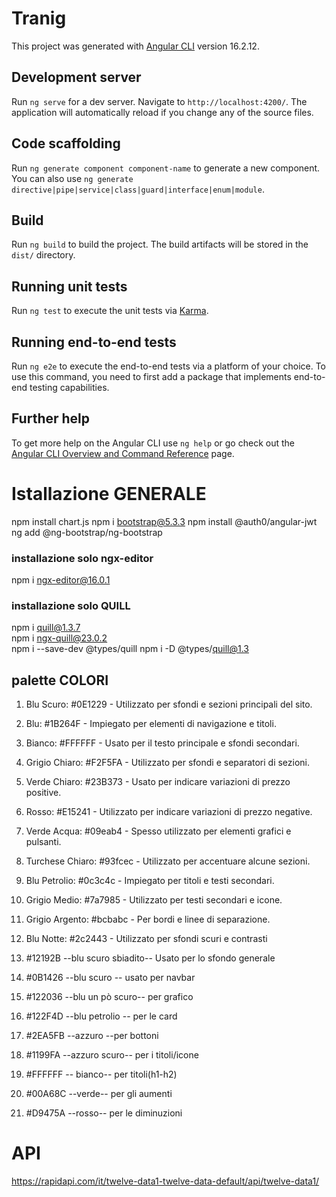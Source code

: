 # Tranig

This project was generated with [Angular CLI](https://github.com/angular/angular-cli) version 16.2.12.

## Development server

Run `ng serve` for a dev server. Navigate to `http://localhost:4200/`. The application will automatically reload if you change any of the source files.

## Code scaffolding

Run `ng generate component component-name` to generate a new component. You can also use `ng generate directive|pipe|service|class|guard|interface|enum|module`.

## Build

Run `ng build` to build the project. The build artifacts will be stored in the `dist/` directory.

## Running unit tests

Run `ng test` to execute the unit tests via [Karma](https://karma-runner.github.io).

## Running end-to-end tests

Run `ng e2e` to execute the end-to-end tests via a platform of your choice. To use this command, you need to first add a package that implements end-to-end testing capabilities.

## Further help

To get more help on the Angular CLI use `ng help` or go check out the [Angular CLI Overview and Command Reference](https://angular.io/cli) page.



# Istallazione GENERALE
npm install chart.js 
npm i bootstrap@5.3.3
npm install @auth0/angular-jwt
ng add @ng-bootstrap/ng-bootstrap

### installazione solo ngx-editor
npm i ngx-editor@16.0.1

 ### installazione solo QUILL
 npm i quill@1.3.7   
 npm i ngx-quill@23.0.2  
 npm i --save-dev @types/quill
npm i -D @types/quill@1.3

## palette COLORI
<!-- Aquamarine Tint (#09eab4)
Pale Turquoise Tint (#93fcec)
Dark Slate Grey Tint (#0c3c4c)
Grey Tint (#7a7985)
Silver Tint (#bcbabc)
Midnight Blue Shade (#2c2443)
Blu Scuro:
Hex: #0E1229
Utilizzato per sfondi e sezioni principali del sito.
Blu:
Hex: #1B264F
Impiegato per elementi di navigazione e titoli.
Bianco:
Hex: #FFFFFF
Usato per il testo principale e sfondi secondari.
Grigio Chiaro:
Hex: #F2F5FA
Utilizzato per sfondi e separatori di sezioni.
Verde Chiaro:
Hex: #23B373
Usato per indicare variazioni di prezzo positive.
Rosso:
Hex: #E15241
Utilizzato per indicare variazioni di prezzo negative. -->
1. Blu Scuro: #0E1229 - Utilizzato per sfondi e sezioni principali del sito.
2. Blu: #1B264F - Impiegato per elementi di navigazione e titoli.
3. Bianco: #FFFFFF - Usato per il testo principale e sfondi secondari.
4. Grigio Chiaro: #F2F5FA - Utilizzato per sfondi e separatori di sezioni.
5. Verde Chiaro: #23B373 - Usato per indicare variazioni di prezzo positive.
 6. Rosso: #E15241 - Utilizzato per indicare variazioni di prezzo negative.

7. Verde Acqua: #09eab4 - Spesso utilizzato per elementi grafici e pulsanti.
8. Turchese Chiaro: #93fcec - Utilizzato per accentuare alcune sezioni.
9. Blu Petrolio: #0c3c4c - Impiegato per titoli e testi secondari.
10. Grigio Medio: #7a7985 - Utilizzato per testi secondari e icone.
11. Grigio Argento: #bcbabc - Per bordi e linee di separazione.
12. Blu Notte: #2c2443 - Utilizzato per sfondi scuri e contrasti​ 




1. #12192B --blu scuro sbiadito-- Usato per lo sfondo generale
2. #0B1426 --blu scuro --         usato per navbar 
3. #122036 --blu un pò scuro--    per grafico 
4. #122F4D --blu petrolio --       per le card

5. #2EA5FB --azzuro --per bottoni 
6. #1199FA --azzuro scuro-- per i titoli/icone
7. #FFFFFF -- bianco-- per titoli(h1-h2)

8. #00A68C --verde-- per gli aumenti
9. #D9475A --rosso-- per le diminuzioni



# API  
https://rapidapi.com/it/twelve-data1-twelve-data-default/api/twelve-data1/